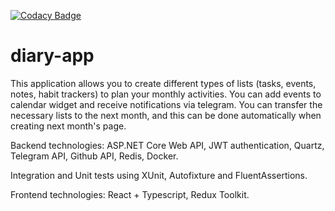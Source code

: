 [![Codacy Badge](https://app.codacy.com/project/badge/Grade/774f75aa2f1c4dcbbb5d6c00ca15e179)](https://app.codacy.com/gh/thallkeer/diary-app/dashboard?utm_source=gh&utm_medium=referral&utm_content=&utm_campaign=Badge_grade)
# diary-app
This application allows you to create different types of lists (tasks, events, notes, habit trackers) to plan your monthly activities. 
You can add events to calendar widget and receive notifications via telegram. You can transfer the necessary lists to the next month, and this can be done automatically
when creating next month's page.

Backend technologies: ASP.NET Core Web API, JWT authentication, Quartz, Telegram API, Github API, Redis, Docker. 

Integration and Unit tests using XUnit, Autofixture and FluentAssertions.

Frontend technologies: React + Typescript, Redux Toolkit.
